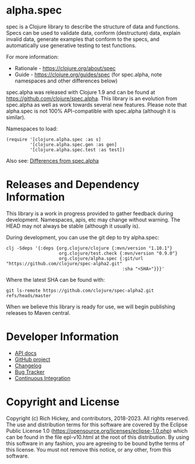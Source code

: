 alpha.spec
========================================

spec is a Clojure library to describe the structure of data and functions. Specs can be used to validate data, conform (destructure) data, explain invalid data, generate examples that conform to the specs, and automatically use generative testing to test functions.

For more information:

* Rationale - https://clojure.org/about/spec
* Guide - https://clojure.org/guides/spec (for spec.alpha, note namespaces and other differences below)

spec.alpha was released with Clojure 1.9 and can be found at https://github.com/clojure/spec.alpha. This library is an evolution from spec.alpha as well as work towards several new features. Please note that alpha.spec is not 100% API-compatible with spec.alpha (although it is similar).

Namespaces to load:

    (require '[clojure.alpha.spec :as s]
             '[clojure.alpha.spec.gen :as gen]
             '[clojure.alpha.spec.test :as test])

Also see: [Differences from spec.alpha](https://github.com/clojure/spec-alpha2/wiki/Differences-from-spec.alpha)


Releases and Dependency Information
========================================

This library is a work in progress provided to gather feedback during development. Namespaces, apis, etc may change without warning. The HEAD may not always be stable (although it usually is).

During development, you can use the git dep to try alpha.spec:

    clj -Sdeps '{:deps {org.clojure/clojure {:mvn/version "1.10.1"}
                        org.clojure/test.check {:mvn/version "0.9.0"} 
                        org.clojure/alpha.spec {:git/url "https://github.com/clojure/spec-alpha2.git" 
                                                :sha "<SHA>"}}}'

Where the latest SHA can be found with:

    git ls-remote https://github.com/clojure/spec-alpha2.git refs/heads/master

When we believe this library is ready for use, we will begin publishing releases to Maven central.

Developer Information
========================================

* [API docs](https://clojure.github.io/spec-alpha2/)
* [GitHub project](https://github.com/clojure/spec-alpha2)
* [Changelog](https://github.com/clojure/spec-alpha2/blob/master/CHANGES.md)
* [Bug Tracker](https://clojure.atlassian.net/browse/CLJ)
* [Continuous Integration](https://github.com/clojure/spec-alpha2/actions/workflows/test.yml)

Copyright and License
========================================

Copyright (c) Rich Hickey, and contributors, 2018-2023. All rights reserved.  The use and distribution terms for this software are covered by the Eclipse Public License 1.0 (https://opensource.org/licenses/eclipse-1.0.php) which can be found in the file epl-v10.html at the root of this distribution. By using this software in any fashion, you are agreeing to be bound bythe terms of this license.  You must not remove this notice, or any other, from this software.
